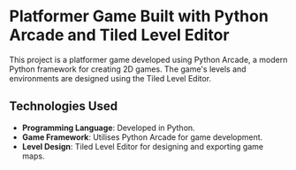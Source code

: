 # Platformer Game Built with Python Arcade and Tiled Level Editor

This project is a platformer game developed using Python Arcade, a modern Python framework for creating 2D games. The game's levels and environments are designed using the Tiled Level Editor.

## Technologies Used

- **Programming Language**: Developed in Python.
- **Game Framework**: Utilises Python Arcade for game development.
- **Level Design**: Tiled Level Editor for designing and exporting game maps.
